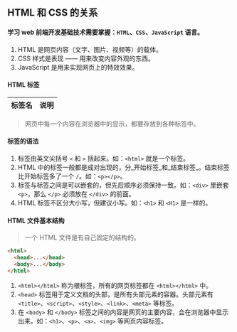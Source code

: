 ## HTML 和 CSS 的关系 ##
#### 学习 web 前端开发基础技术需要掌握：`HTML`、`CSS`、`JavaScript` 语言。 ####
1. HTML 是网页内容（文字、图片、视频等）的载体。
2. CSS 样式是表现 —— 用来改变内容外观的东西。
3. JavaScript 是用来实现网页上的特效效果。
#### HTML 标签 ####
| 标签名       | 说明                       |
| ------------ |:------------------------- |
> 网页中每一个内容在浏览器中的显示，都要存放到各种标签中。
#### 标签的语法 ####
1. 标签由英文尖括号 `<` 和 `>` 括起来。如：`<html>` 就是一个标签。
2. HTML 中的标签一般都是成对出现的，分_开始标签_和_结束标签_。结束标签比开始标签多了一个 `/`。如：`<p></p>`。
3. 标签与标签之间是可以嵌套的，但先后顺序必须保持一致。如：`<div>` 里嵌套 `<p>`，那么 `</p>` 必须放在 `</div>` 的前面。
4. HTML 标签不区分大小写，但建议小写。如：`<h1>` 和 `<H1>` 是一样的。
#### HTML 文件基本结构 ####
> 一个 HTML 文件是有自己固定的结构的。
```html
<html>
  <head>...</head>
  <body>...</body>
</html>
```
1. `<html></html>` 称为根标签，所有的网页标签都在 `<html></html>` 中。
2. `<head>` 标签用于定义文档的头部，是所有头部元素的容器。头部元素有 `<title>`、`<script>`、`<style>`、`<link>`、`<meta>` 等标签。
3. 在 `<body>` 和 `</body>` 标签之间的内容是网页的主要内容，会在浏览器中显示出来。如：`<h1>`、`<p>`、`<a>`、`<img>` 等网页内容标签。
